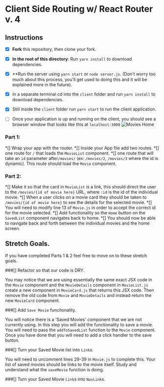 # Client Side Routing w/ React Router v. 4

## Instructions

* [x] **Fork** this repository, then clone your fork.

* [x] **In the root of this directory**: Run `yarn install` to download dependencies.

* [x] **Run the server using `yarn start` or `node server.js`. (Don't worry too much about this process, you'll get used to doing this and it will be explained more in the future).

* [x] In a separate terminal cd into the `client` folder and run `yarn install` to download dependencies.

* [x] Still inside the `client` folder run `yarn start` to run the client application.

* [ ] Once your application is up and running on the client, you should see a browser window that looks like this at `localhost:3000`
  ![Movies Home](https://ibin.co/3xhmmHVl9BKF.png)

### Part 1:

*[] Wrap your app with the router.
*[] Inside your App file add two routes.
  *[] one route for `/` that loads the `MovieList` component.
  *[] one route that will take an `id` parameter after`/movies/` (ex: `/movies/2`, `/movies/3` where the id is dynamic). This route should load the `Movie` component.

### Part 2:

*[] Make it so that the card in `MovieList` is a link, this should direct the user to the `/movies/{id of movie here}` URL, where `:id` is the id of the individual movie.
*[] When a user clicks on a movie card they should be taken to `/movies/{id of movie here}` to see the details for the selected movie.
*[] You will need to modify line 13 of `Movie.js` in order to accept the correct id for the movie selected.
*[] Add functionality so the `Home` button on the `SavedList` component navigates back to home.
*[] You should now be able to navigate back and forth between the individual movies and the home screen.

## Stretch Goals.

If you have completed Parts 1 & 2 feel free to move on to these stretch goals.

###[] Refactor so that our code is DRY.

You may notice that we are using essentially the same exact JSX code in the `Movie` component and the `MovieDetails` component in `MovieList.js` create a new component in `MovieCard.js` that returns this JSX code. Then remove the old code from `Movie` and `MovieDetails` and instead return the new `MovieCard` component.

###[] Add `Save Movie` funcitonality.

You will notice there is a 'Saved Movies' component that we are not currently using. In this step you will add the functionality to save a movie. You will need to pass the `addToSavedList` function to the `Movie` component. Once you have done that you will need to add a click handler to the save button.

###[] Turn your Saved Movie list into `Link`s.

You will need to uncomment lines 29-39 in `Movie.js` to complete this. Your list of saved movies should be links to the movie itself. Study and understand what the `saveMovie` function is doing.

###[] Turn your Saved Movie `Link`s into `NavLink`s.
